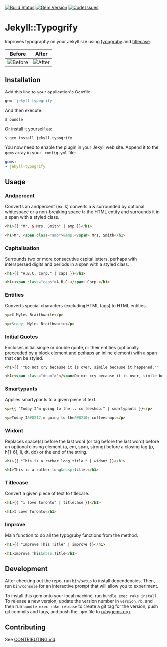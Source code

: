 [![Build Status](https://travis-ci.org/myles/jekyll-typogrify.svg?branch=master)](https://travis-ci.org/myles/jekyll-typogrify) [![Gem Version](https://badge.fury.io/rb/jekyll-typogrify.svg)](http://badge.fury.io/rb/jekyll-typogrify) [![Code Issues](https://www.quantifiedcode.com/api/v1/project/e017e34c1f35482e87e0ea12390ef7cc/badge.svg)](https://www.quantifiedcode.com/app/project/e017e34c1f35482e87e0ea12390ef7cc)

# Jekyll::Typogrify

Improves typography on your Jekyll site using [typogruby](http://avdgaag.github.io/typogruby/) and [titlecase](https://github.com/samsouder/titlecase).

| Before | After |
| ------ | ----- |
| ![Before](https://raw.githubusercontent.com/myles/jekyll-typogrify/master/screenshots/before.png) | ![After](https://raw.githubusercontent.com/myles/jekyll-typogrify/master/screenshots/after.png) |

## Installation

Add this line to your application's Gemfile:

```ruby
gem 'jekyll-typogrify'
```

And then execute:

    $ bundle

Or install it yourself as:

    $ gem install jekyll-typogrify

You now need to enable the plugin in your Jekyll web site. Append it to the `gems` array in your `_config.yml` file:

```yaml
gems:
- jekyll-typogrify
```

## Usage

### Andpercent

Converts an andpercent (ex. `&`) converts a & surrounded by optional whitespace or a non-breaking space to the HTML entity and surrounds it in a span with a styled class.

```html
<h1>{{ "Mr. & Mrs. Smith" | amp }}</h1>

<h1>Mr. <span class="amp">&amp;</span> Mrs. Smith</h1>
```

### Capitalisation

Surrounds two or more consecutive capital letters, perhaps with interspersed digits and periods in a span with a styled class.

```html
<h1>{{ "A.B.C. Corp." | caps }}</h1>

<h1><span class="caps">A.B.C.</span> Corp.</h1>
```

### Entities

Converts special characters (excluding HTML tags) to HTML entities.

```html
<p>© Myles Braithwaite</p>

<p>&copy; Myles Braithwaite</p>
```

### Initial Quotes

Encloses initial single or double quote, or their entities (optionally preceeded by a block element and perhaps an inline element) with a span that can be styled.

```html
<h1>{{ '"Do not cry because it is over, simile because it happened."' | initial_quotes }}</h1>

<h1><span class="dquo">"</span>Do not cry because it is over, simile because it happened."</h1>
```

### Smartypants

Applies smartypants to a given piece of text.

```html
<p>{{ "Today I'm going to the... coffeeshop." | smartypants }}</p>

<p>Today I&#8217;m going to the&#8230; coffeeshop.</p>
```

### Widont

Replaces space(s) before the last word (or tag before the last word) before an optional closing element (a, em, span, strong) before a closing tag (p, h[1-6], li, dt, dd) or the end of the string.

```html
<h1>{{ "This is a rather long title." | widont }}</h1>

<h1>This is a rather long&nbsp;title.</h1>
```

### Titlecase

Convert a given piece of text to titlecase.

```html
<h1>{{ "i love toronto" | titlecase }}</h1>

<h1>I Love Toronto</h1>
```

### Improve

Main function to do all the typogruby functions from the method.

```html
<h1>{{ "Improve This Title" | improve }}</h1>

<h1>Improve This&nbsp;Title</h1>
```

## Development

After checking out the repo, run `bin/setup` to install dependencies. Then, run `bin/console` for an interactive prompt that will allow you to experiment.

To install this gem onto your local machine, run `bundle exec rake install`. To release a new version, update the version number in `version.rb`, and then run `bundle exec rake release` to create a git tag for the version, push git commits and tags, and push the `.gem` file to [rubygems.org](https://rubygems.org).

## Contributing

See [CONTRIBUTING.md](CONTRIBUTING.md).
